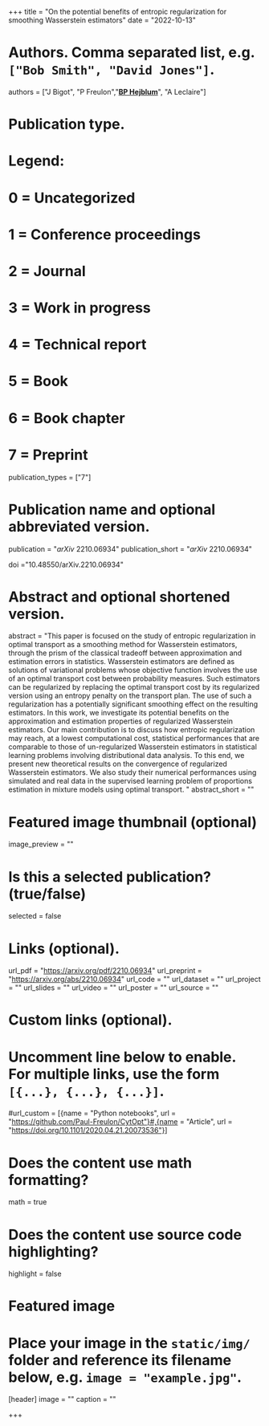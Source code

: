 +++
title = "On the potential benefits of entropic regularization for smoothing Wasserstein estimators"
date = "2022-10-13"

# Authors. Comma separated list, e.g. `["Bob Smith", "David Jones"]`.
authors = ["J Bigot", "P Freulon","<u>**BP Hejblum**</u>", "A Leclaire"]
# Publication type.
# Legend:
# 0 = Uncategorized
# 1 = Conference proceedings
# 2 = Journal
# 3 = Work in progress
# 4 = Technical report
# 5 = Book
# 6 = Book chapter
# 7 = Preprint
publication_types = ["7"]

# Publication name and optional abbreviated version.
publication = "*arXiv* 2210.06934"
publication_short = "*arXiv* 2210.06934"

doi ="10.48550/arXiv.2210.06934"

# Abstract and optional shortened version.
abstract = "This paper is focused on the study of entropic regularization in optimal transport as a smoothing method for Wasserstein estimators, through the prism of the classical tradeoff between approximation and estimation errors in statistics. Wasserstein estimators are defined as solutions of variational problems whose objective function involves the use of an optimal transport cost between probability measures. Such estimators can be regularized by replacing the optimal transport cost by its regularized version using an entropy penalty on the transport plan. The use of such a regularization has a potentially significant smoothing effect on the resulting estimators. In this work, we investigate its potential benefits on the approximation and estimation properties of regularized Wasserstein estimators. Our main contribution is to discuss how entropic regularization may reach, at a lowest computational cost, statistical performances that are comparable to those of un-regularized Wasserstein estimators in statistical learning problems involving distributional data analysis. To this end, we present new theoretical results on the convergence of regularized Wasserstein estimators. We also study their numerical performances using simulated and real data in the supervised learning problem of proportions estimation in mixture models using optimal transport. "
abstract_short = ""

# Featured image thumbnail (optional)
image_preview = ""

# Is this a selected publication? (true/false)
selected = false

# Links (optional).
url_pdf = "https://arxiv.org/pdf/2210.06934"
url_preprint = "https://arxiv.org/abs/2210.06934"
url_code = ""
url_dataset = ""
url_project = ""
url_slides = ""
url_video = ""
url_poster = ""
url_source = ""

# Custom links (optional).
# Uncomment line below to enable. For multiple links, use the form `[{...}, {...}, {...}]`.
#url_custom = [{name = "Python notebooks", url = "https://github.com/Paul-Freulon/CytOpt"}#,{name = "Article", url = "https://doi.org/10.1101/2020.04.21.20073536"}]


# Does the content use math formatting?
math = true

# Does the content use source code highlighting?
highlight = false

# Featured image
# Place your image in the `static/img/` folder and reference its filename below, e.g. `image = "example.jpg"`.
[header]
image = ""
caption = ""

+++
